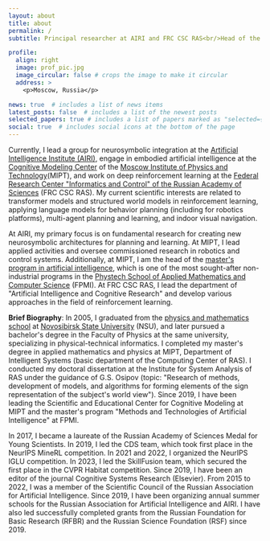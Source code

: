 ```yaml
---
layout: about
title: about
permalink: /
subtitle: Principal researcher at AIRI and FRC CSC RAS<br/>Head of the Center for Cognitive Modeling at MIPT

profile:
  align: right
  image: prof_pic.jpg
  image_circular: false # crops the image to make it circular
  address: >
    <p>Moscow, Russia</p>

news: true  # includes a list of news items
latest_posts: false  # includes a list of the newest posts
selected_papers: true # includes a list of papers marked as "selected={true}"
social: true  # includes social icons at the bottom of the page
---
```




Currently, I lead a group for neurosymbolic integration at the <a href='https://airi.net'>Artificial Intelligence Institute (AIRI)</a>, engage in embodied artificial intelligence at the <a href='https://cogmodel.mipt.ru'>Cognitive Modeling Center</a> of the <a href='https://mipt.ru/english/'>Moscow Institute of Physics and Technology</a>(MIPT), and work on deep reinforcement learning at the <a href='https://www.frccsc.ru'>Federal Research Center "Informatics and Control" of the Russian Academy of Sciences</a> (FRC CSC RAS). My current scientific interests are related to transformer models and structured world models in reinforcement learning, applying language models for behavior planning (including for robotics platforms), multi-agent planning and learning, and indoor visual navigation.

At AIRI, my primary focus is on fundamental research for creating new neurosymbolic architectures for planning and learning. At MIPT, I lead applied activities and oversee commissioned research in robotics and control systems. Additionally, at MIPT, I am the head of the <a href='http://rairi.ru/wiki/index.php/Магистерская_программа_МТИИ'>master's program in artificial intelligence</a>, which is one of the most sought-after non-industrial programs in the <a href='https://mipt.ru/education/departments/fpmi/'>Phystech School of Applied Mathematics and Computer Science</a> (FPMI). At FRC CSC RAS, I lead the department of "Artificial Intelligence and Cognitive Research" and develop various approaches in the field of reinforcement learning.

**Brief Biography**: In 2005, I graduated from the <a href='https://sesc.nsu.ru/'>physics and mathematics school</a> at <a href='https://www.nsu.ru'>Novosibirsk State University</a> (NSU), and later pursued a bachelor's degree in the Faculty of Physics at the same university, specializing in physical-technical informatics. I completed my master's degree in applied mathematics and physics at MIPT, Department of Intelligent Systems (basic department of the Computing Center of RAS). I conducted my doctoral dissertation at the Institute for System Analysis of RAS under the guidance of G.S. Osipov (topic: "Research of methods, development of models, and algorithms for forming elements of the sign representation of the subject's world view"). Since 2019, I have been leading the Scientific and Educational Center for Cognitive Modeling at MIPT and the master's program "Methods and Technologies of Artificial Intelligence" at FPMI.

In 2017, I became a laureate of the Russian Academy of Sciences Medal for Young Scientists. In 2019, I led the CDS team, which took first place in the NeurIPS MineRL competition. In 2021 and 2022, I organized the NeurIPS IGLU competition. In 2023, I led the SkillFusion team, which secured the first place in the CVPR Habitat competition. Since 2019, I have been an editor of the journal Cognitive Systems Research (Elsevier). From 2015 to 2022, I was a member of the Scientific Council of the Russian Association for Artificial Intelligence. Since 2019, I have been organizing annual summer schools for the Russian Association for Artificial Intelligence and AIRI. I have also led successfully completed grants from the Russian Foundation for Basic Research (RFBR) and the Russian Science Foundation (RSF) since 2019.

